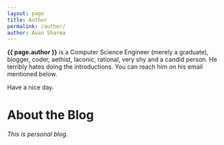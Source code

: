 ```yaml
---
layout: page
title: Author
permalink: /author/
author: Avan Sharma
---
```



**{{ page.author }}** is a Computer Science Engineer (merely a graduate), blogger, coder, aethist, laconic, rational, very shy and a candid person. He terribly hates doing the introductions. You can reach him on his email mentioned below.


Have a nice day.    
   
   
   
   
# About the Blog 

*This is personal blog*.










